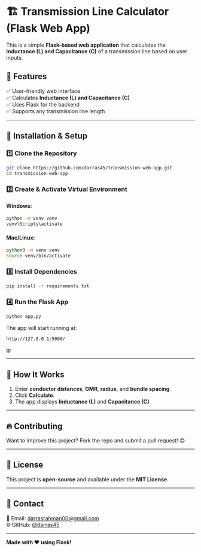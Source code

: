 # 🏗 Transmission Line Calculator (Flask Web App)

This is a simple **Flask-based web application** that calculates the **Inductance (L) and Capacitance (C)** of a transmission line based on user inputs.

## 🚀 Features
✅ User-friendly web interface  
✅ Calculates **Inductance (L) and Capacitance (C)**  
✅ Uses Flask for the backend  
✅ Supports any transmission line length  

---

## 📌 **Installation & Setup**

### 1️⃣ Clone the Repository
```sh
git clone https://github.com/darras45/transmission-web-app.git
cd transmission-web-app
```

### 2️⃣ Create & Activate Virtual Environment
#### **Windows:**
```sh
python -m venv venv
venv\Scripts\activate
```
#### **Mac/Linux:**
```sh
python3 -m venv venv
source venv/bin/activate
```

### 3️⃣ Install Dependencies
```sh
pip install -r requirements.txt
```

### 4️⃣ Run the Flask App
```sh
python app.py
```
The app will start running at:
```
http://127.0.0.1:5000/
```

gi

---

## 🎯 **How It Works**
1. Enter **conductor distances**, **GMR**, **radius**, and **bundle spacing**.
2. Click **Calculate**.
3. The app displays **Inductance (L)** and **Capacitance (C)**.

---

## 🔥 **Contributing**
Want to improve this project? Fork the repo and submit a pull request! 😊

---

## 📜 **License**
This project is **open-source** and available under the **MIT License**.

---

## 📧 **Contact**
📩 Email: darrasrahman00@gmail.com  
🌐 GitHub: [@darras45](https://github.com/darras45)

---

**Made with ❤️ using Flask!**
